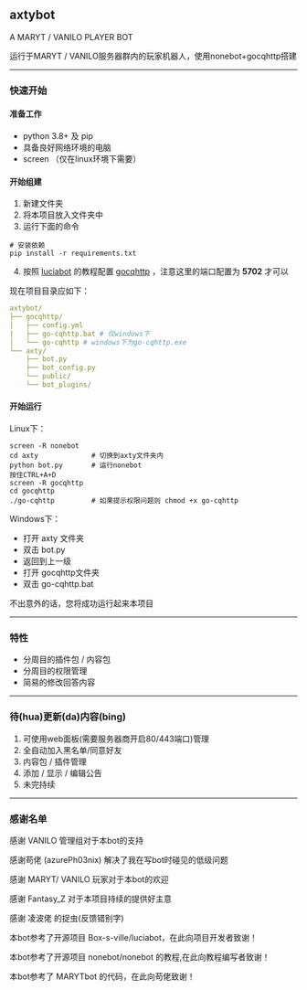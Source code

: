 ## **axtybot**

A MARYT / VANILO PLAYER BOT

运行于MARYT / VANILO服务器群内的玩家机器人，使用nonebot+gocqhttp搭建

------

### **快速开始**

#### **准备工作**

- python 3.8+ 及 pip
- 具备良好网络环境的电脑
- screen （仅在linux环境下需要）

#### **开始组建**

1. 新建文件夹
2. 将本项目放入文件夹中
3. 运行下面的命令

```shell
# 安装依赖
pip install -r requirements.txt
```
4. 按照 [luciabot](https://github.com/Box-s-ville/luciabot/blob/main/guide/New%20Text%20Document.md#%E7%94%A8-go-cqhttp-%E6%9B%BF%E4%BB%A3-cqhttp) 的教程配置 [gocqhttp](https://github.com/Mrs4s/go-cqhttp/releases) ，注意这里的端口配置为 **5702** 才可以

现在项目目录应如下：

```yaml
axtybot/
├── gocqhttp/       
│   ├── config.yml
|   ├── go-cqhttp.bat # 仅windows下
│   └── go-cqhttp # windows下为go-cqhttp.exe
└── axty/        
    ├── bot.py
    ├── bot_config.py
    └── public/
    └── bot_plugins/
```

#### **开始运行**

Linux下：

```shell
screen -R nonebot
cd axty             # 切换到axty文件夹内
python bot.py       # 运行nonebot
按住CTRL+A+D
screen -R gocqhttp
cd gocqhttp
./go-cqhttp         # 如果提示权限问题则 chmod +x go-cqhttp
```

Windows下：

- 打开 axty 文件夹
- 双击 bot.py
- 返回到上一级
- 打开 gocqhttp文件夹
- 双击 go-cqhttp.bat

不出意外的话，您将成功运行起来本项目

------

### 特性

- 分周目的插件包 / 内容包
- 分周目的权限管理
- 简易的修改回答内容

------

### 待(hua)更新(da)内容(bing)

1. 可使用web面板(需要服务器商开启80/443端口)管理
2. 全自动加入黑名单/同意好友
3. 内容包 / 插件管理
4. 添加 / 显示 / 编辑公告
5. 未完持续

------

### 感谢名单


感谢 VANILO 管理组对于本bot的支持

感谢苟佬 (azurePh03nix) 解决了我在写bot时碰见的低级问题

感谢 MARYT/ VANILO 玩家对于本bot的欢迎

感谢 Fantasy_Z 对于本项目持续的提供好主意

感谢 凌波佬 的捉虫(反馈错别字)

本bot参考了开源项目 Box-s-ville/luciabot，在此向项目开发者致谢！

本bot参考了开源项目 nonebot/nonebot 的教程,在此向教程编写者致谢！

本bot参考了 MARYTbot 的代码，在此向苟佬致谢！

